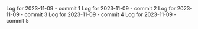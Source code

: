 Log for 2023-11-09 - commit 1
Log for 2023-11-09 - commit 2
Log for 2023-11-09 - commit 3
Log for 2023-11-09 - commit 4
Log for 2023-11-09 - commit 5
